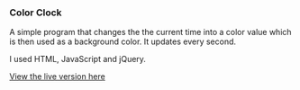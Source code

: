 ### Color Clock

A simple program that changes the the current time into a color value which is then used as a background color. It updates every second.

I used HTML, JavaScript and jQuery.

[View the live version here](https://veranika-isakova.github.io/color-clock)
